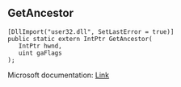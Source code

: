 ## GetAncestor

```
[DllImport("user32.dll", SetLastError = true)]
public static extern IntPtr GetAncestor(
   IntPtr hwnd,
   uint gaFlags
);
```

Microsoft documentation: [Link](https://docs.microsoft.com/en-us/windows/win32/api/winuser/nf-winuser-getancestor)
